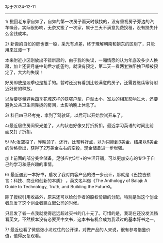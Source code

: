 写于2024-12-11

-----

1/ 搬回老东家自如了，自如的第一次房子雨天时候找的，没有重视房子旁边的汽车噪音，实际很影响，无奈又搬了一次家，属于三天不满意免费换租，没有损失什么金钱成本。

2/ 新搬的自如的房也很一般，采光有点差，终于理解朝南和朝东的区别了，只能用来过渡一下

本来附近小区刚放出不错新房的，由于我的失误，一厢情愿的认为年底没多少人换房，加上还要月底中旬后才能签约，就没有预定，第二天一看两套独阳独卫都被预定了，大大的失误！

好房即使是淡季也是抢手的。暂时还没有看到比较满意的房子，还需要继续等待附近好房的释放。

以后要尽量避免四季花城这样的狭窄户型，户型太小，室友的相互影响过大，还要避免公共卫生间靠拢的房间，太影响晚上休息了。

3/ 科目四已经考完，拿到了驾驶证，以后可以开始尝试开车了。

4/最近居住房间采光差了，人的状态好像又打折折扣，最近学习英语的时间比前面又打了折扣。

5/ Me发空投了，昨晚领了，还行，比预料好点，以为只能到3美金，结果以6美金的价格卖出，获得了2万美金左右的空投，现金储备进一步增强。

加上前面的部分美金储备，足够应付3年+的生活开销，可以更加安心的专注于自己的学习和感兴趣的事情。

6/ 最近遇到一本好书，启发了我对内容产品的进一步设计，那就是《巴拉吉预言：科技、商业和创新的本质》 ，英文名叫做《The Anthology of Balaji: A Guide to Technology, Truth, and Building the Future》。

除了授权引用收益外，原来还可以给创作者的股权份额的分配，特别是当这个创业者启发了这个创业者建立起公司的时候。

只启发了者一点我就觉得远远超过买书的几十元了。可惜的是，我现在还没发流畅看英文，不然根本没有必要买中文书，这本书有机会成为我读过的基本好书之一。

7/ 最近也看了微信张小龙过往的公开课，对做产品的人来说，很有参考借鉴价值，值得反复观看。
